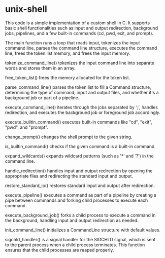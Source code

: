 # unix-shell
This code is a simple implementation of a custom shell in C. It supports basic shell functionalities such as input and output redirection, background jobs, pipelines, and a few built-in commands (cd, pwd, exit, and prompt).

The main function runs a loop that reads input, tokenizes the input command line, parses the command line structure, executes the command line, frees the token list memory, and frees the input memory.

tokenize_command_line() tokenizes the input command line into separate words and stores them in an array.

free_token_list() frees the memory allocated for the token list.

parse_command_line() parses the token list to fill a Command structure, determining the type of command, input and output files, and whether it's a background job or part of a pipeline.

execute_command_line() iterates through the jobs separated by ';', handles redirection, and executes the background job or foreground job accordingly.

execute_builtin_command() executes built-in commands like "cd", "exit", "pwd", and "prompt".

change_prompt() changes the shell prompt to the given string.

is_builtin_command() checks if the given command is a built-in command.

expand_wildcards() expands wildcard patterns (such as '*' and '?') in the command line.

handle_redirection() handles input and output redirection by opening the appropriate files and redirecting the standard input and output.

restore_standard_io() restores standard input and output after redirection.

execute_pipeline() executes a command as part of a pipeline by creating a pipe between commands and forking child processes to execute each command.

execute_background_job() forks a child process to execute a command in the background, handling input and output redirection as needed.

init_command_line() initializes a CommandLine structure with default values.

sigchld_handler() is a signal handler for the SIGCHLD signal, which is sent to the parent process when a child process terminates. This function ensures that the child processes are reaped properly.
